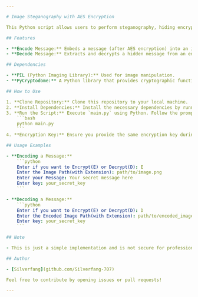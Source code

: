```yaml
---

# Image Steganography with AES Encryption

This Python script allows users to perform steganography, hiding encrypted messages within images using the Advanced Encryption Standard (AES) algorithm. It provides functionality for both encoding messages into images and decoding messages from encoded images.

## Features

- **Encode Message:** Embeds a message (after AES encryption) into an image using the least significant bit (LSB) technique.
- **Decode Message:** Extracts and decrypts a hidden message from an encoded image.

## Dependencies

- **PIL (Python Imaging Library):** Used for image manipulation.
- **PyCryptodome:** A Python library that provides cryptographic functions. Specifically, it uses `AES` from `Crypto.Cipher` for encryption and decryption.

## How to Use

1. **Clone Repository:** Clone this repository to your local machine.
2. **Install Dependencies:** Install the necessary dependencies by running `pip install -r requirements.txt`.
3. **Run the Script:** Execute `main.py` using Python. Follow the prompts to either encode or decode a message.
    ```bash
    python main.py
    ```
4. **Encryption Key:** Ensure you provide the same encryption key during both encoding and decoding phases to successfully retrieve the original message.

## Usage Examples

- **Encoding a Message:**
    ```python
    Enter if you want to Encrypt(E) or Decrypt(D): E
    Enter the Image Path(with Extension): path/to/image.png
    Enter your Message: Your secret message here
    Enter key: your_secret_key
    ```

- **Decoding a Message:**
    ```python
    Enter if you want to Encrypt(E) or Decrypt(D): D
    Enter the Encoded Image Path(with Extension): path/to/encoded_image.png
    Enter key: your_secret_key
    ```

## Note

- This is just a simple implementation and is not secure for professional purposes

## Author

- [Silverfang](github.com/Silverfang-707)

Feel free to contribute by opening issues or pull requests!

--- 
```

